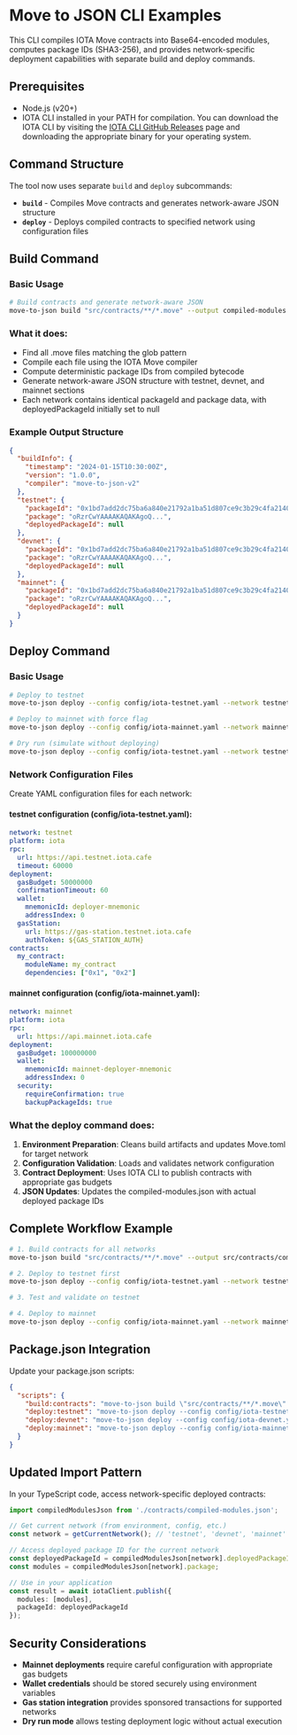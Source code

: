 # Move to JSON CLI Examples

This CLI compiles IOTA Move contracts into Base64-encoded modules, computes package IDs (SHA3-256), and provides network-specific deployment capabilities with separate build and deploy commands.

## Prerequisites

- Node.js (v20+)
- IOTA CLI installed in your PATH for compilation. You can download the IOTA CLI by visiting the [IOTA CLI GitHub Releases](https://github.com/iotaledger/iota/releases) page and downloading the appropriate binary for your operating system.

## Command Structure

The tool now uses separate `build` and `deploy` subcommands:

- **`build`** - Compiles Move contracts and generates network-aware JSON structure
- **`deploy`** - Deploys compiled contracts to specified network using configuration files

## Build Command

### Basic Usage

```bash
# Build contracts and generate network-aware JSON
move-to-json build "src/contracts/**/*.move" --output compiled-modules.json
```

### What it does:

- Find all .move files matching the glob pattern
- Compile each file using the IOTA Move compiler  
- Compute deterministic package IDs from compiled bytecode
- Generate network-aware JSON structure with testnet, devnet, and mainnet sections
- Each network contains identical packageId and package data, with deployedPackageId initially set to null

### Example Output Structure

```json
{
  "buildInfo": {
    "timestamp": "2024-01-15T10:30:00Z",
    "version": "1.0.0",
    "compiler": "move-to-json-v2"
  },
  "testnet": {
    "packageId": "0x1bd7add2dc75ba6a840e21792a1ba51d807ce9c3b29c4fa2140f383e77988daa",
    "package": "oRzrCwYAAAAKAQAKAgoQ...",
    "deployedPackageId": null
  },
  "devnet": {
    "packageId": "0x1bd7add2dc75ba6a840e21792a1ba51d807ce9c3b29c4fa2140f383e77988daa",
    "package": "oRzrCwYAAAAKAQAKAgoQ...",
    "deployedPackageId": null
  },
  "mainnet": {
    "packageId": "0x1bd7add2dc75ba6a840e21792a1ba51d807ce9c3b29c4fa2140f383e77988daa",
    "package": "oRzrCwYAAAAKAQAKAgoQ...",
    "deployedPackageId": null
  }
}
```

## Deploy Command

### Basic Usage

```bash
# Deploy to testnet
move-to-json deploy --config config/iota-testnet.yaml --network testnet

# Deploy to mainnet with force flag
move-to-json deploy --config config/iota-mainnet.yaml --network mainnet --force

# Dry run (simulate without deploying)
move-to-json deploy --config config/iota-testnet.yaml --network testnet --dry-run
```

### Network Configuration Files

Create YAML configuration files for each network:

#### testnet configuration (config/iota-testnet.yaml):
```yaml
network: testnet
platform: iota
rpc:
  url: https://api.testnet.iota.cafe
  timeout: 60000
deployment:
  gasBudget: 50000000
  confirmationTimeout: 60
  wallet:
    mnemonicId: deployer-mnemonic
    addressIndex: 0
  gasStation:
    url: https://gas-station.testnet.iota.cafe
    authToken: ${GAS_STATION_AUTH}
contracts:
  my_contract:
    moduleName: my_contract
    dependencies: ["0x1", "0x2"]
```

#### mainnet configuration (config/iota-mainnet.yaml):
```yaml
network: mainnet
platform: iota
rpc:
  url: https://api.mainnet.iota.cafe
deployment:
  gasBudget: 100000000
  wallet:
    mnemonicId: mainnet-deployer-mnemonic
    addressIndex: 0
  security:
    requireConfirmation: true
    backupPackageIds: true
```

### What the deploy command does:

1. **Environment Preparation**: Cleans build artifacts and updates Move.toml for target network
2. **Configuration Validation**: Loads and validates network configuration
3. **Contract Deployment**: Uses IOTA CLI to publish contracts with appropriate gas budgets
4. **JSON Updates**: Updates the compiled-modules.json with actual deployed package IDs

## Complete Workflow Example

```bash
# 1. Build contracts for all networks
move-to-json build "src/contracts/**/*.move" --output src/contracts/compiled-modules.json

# 2. Deploy to testnet first
move-to-json deploy --config config/iota-testnet.yaml --network testnet

# 3. Test and validate on testnet

# 4. Deploy to mainnet
move-to-json deploy --config config/iota-mainnet.yaml --network mainnet
```

## Package.json Integration

Update your package.json scripts:

```json
{
  "scripts": {
    "build:contracts": "move-to-json build \"src/contracts/**/*.move\" --output src/contracts/compiled-modules.json",
    "deploy:testnet": "move-to-json deploy --config config/iota-testnet.yaml --network testnet",
    "deploy:devnet": "move-to-json deploy --config config/iota-devnet.yaml --network devnet", 
    "deploy:mainnet": "move-to-json deploy --config config/iota-mainnet.yaml --network mainnet"
  }
}
```

## Updated Import Pattern

In your TypeScript code, access network-specific deployed contracts:

```typescript
import compiledModulesJson from './contracts/compiled-modules.json';

// Get current network (from environment, config, etc.)
const network = getCurrentNetwork(); // 'testnet', 'devnet', 'mainnet'

// Access deployed package ID for the current network
const deployedPackageId = compiledModulesJson[network].deployedPackageId;
const modules = compiledModulesJson[network].package;

// Use in your application
const result = await iotaClient.publish({
  modules: [modules],
  packageId: deployedPackageId
});
```

## Security Considerations

- **Mainnet deployments** require careful configuration with appropriate gas budgets
- **Wallet credentials** should be stored securely using environment variables
- **Gas station integration** provides sponsored transactions for supported networks
- **Dry run mode** allows testing deployment logic without actual execution
